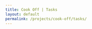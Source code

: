```yaml
---
title: Cook Off | Tasks
layout: default
permalink: /projects/cook-off/tasks/
---
```


<div id="task-board"></div>

<script src="https://unpkg.com/vue@3/dist/vue.global.prod.js"></script>
<script type="module">
  import TaskBoard from '/assets/js/components/TaskBoard.js'

  Vue.createApp(TaskBoard).mount('#task-board')
</script>
